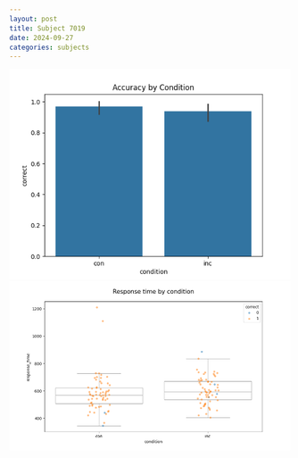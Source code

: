 ```yaml
---
layout: post
title: Subject 7019
date: 2024-09-27
categories: subjects
---
```


![](data/7019/run-1/7019_NF_acc.png)
![](data/7019/run-1/7019_NF_rt.png)
